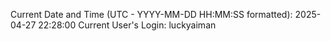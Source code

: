 Current Date and Time (UTC - YYYY-MM-DD HH:MM:SS formatted): 2025-04-27 22:28:00
Current User's Login: luckyaiman
